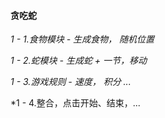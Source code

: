 #### 贪吃蛇

 *1 - 1.食物模块 - 生成食物， 随机位置*

 *1 - 2.蛇模块 - 生成蛇 + 一节，移动*

 *1 - 3.游戏规则 - 速度， 积分 ...*

 *1 - 4.整合，点击开始、结束，...